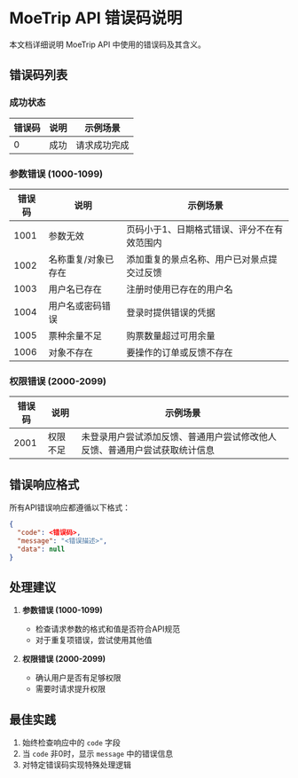 # MoeTrip API 错误码说明

本文档详细说明 MoeTrip API 中使用的错误码及其含义。

## 错误码列表

### 成功状态
| 错误码 | 说明 | 示例场景 |
|--------|------|----------|
| 0 | 成功 | 请求成功完成 |

### 参数错误 (1000-1099)
| 错误码 | 说明 | 示例场景 |
|--------|------|----------|
| 1001 | 参数无效 | 页码小于1、日期格式错误、评分不在有效范围内 |
| 1002 | 名称重复/对象已存在 | 添加重复的景点名称、用户已对景点提交过反馈 |
| 1003 | 用户名已存在 | 注册时使用已存在的用户名 |
| 1004 | 用户名或密码错误 | 登录时提供错误的凭据 |
| 1005 | 票种余量不足 | 购票数量超过可用余量 |
| 1006 | 对象不存在 | 要操作的订单或反馈不存在 |

### 权限错误 (2000-2099)
| 错误码 | 说明 | 示例场景 |
|--------|------|----------|
| 2001 | 权限不足 | 未登录用户尝试添加反馈、普通用户尝试修改他人反馈、普通用户尝试获取统计信息 |

## 错误响应格式

所有API错误响应都遵循以下格式：

```json
{
  "code": <错误码>,
  "message": "<错误描述>",
  "data": null
}
```

## 处理建议

1. **参数错误 (1000-1099)**
   - 检查请求参数的格式和值是否符合API规范
   - 对于重复项错误，尝试使用其他值

2. **权限错误 (2000-2099)**
   - 确认用户是否有足够权限
   - 需要时请求提升权限

## 最佳实践

1. 始终检查响应中的 `code` 字段
2. 当 `code` 非0时，显示 `message` 中的错误信息
3. 对特定错误码实现特殊处理逻辑
